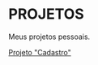 # PROJETOS
 Meus projetos pessoais.

<a href="https://vanttine.github.io/projetos/Cadastro/?name=&lastename=&email=&number=&cpf=">Projeto "Cadastro"</a>